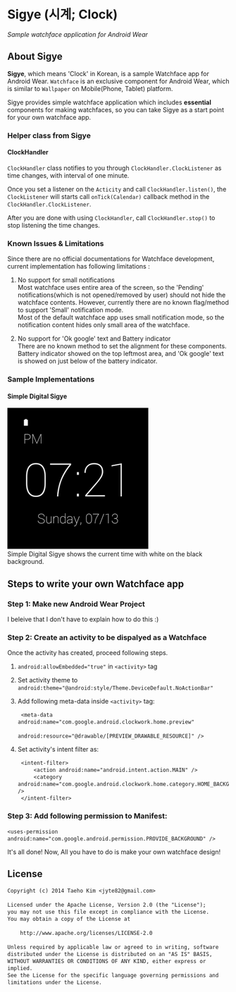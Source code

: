 Sigye (시계; Clock)
=====

*Sample watchface application for Android Wear*

## About Sigye
**Sigye**, which means 'Clock' in Korean, is a sample Watchface app for Android Wear. `Watchface` is an exclusive component for Android Wear, which is similar to `Wallpaper` on Mobile(Phone, Tablet) platform.

Sigye provides simple watchface application which includes **essential** components for making watchfaces, so you can take Sigye as a start point for your own watchface app.

### Helper class from Sigye
#### ClockHandler
`ClockHandler` class notifies to you through `ClockHandler.ClockListener` as time changes, with interval of one minute.

Once you set a listener on the `Acticity` and call `ClockHandler.listen()`, the `ClockListener` will starts call `onTick(Calendar)` callback method in the `ClockHandler.ClockListener`.

After you are done with using `ClockHandler`, call `ClockHandler.stop()` to stop listening the time changes.

### Known Issues & Limitations
Since there are no official documentations for Watchface development, current implementation has following limitations :

1. No support for small notifications  
Most watchface uses entire area of the screen, so the 'Pending' notifications(which is not opened/removed by user) should not hide the watchface contents. However, currently there are no known flag/method to support 'Small' notification mode.  
Most of the default watchface app uses small notification mode, so the notification content hides only small area of the watchface.

2. No support for 'Ok google' text and Battery indicator  
There are no known method to set the alignment for these components. Battery indicator showed on the top leftmost area, and 'Ok google' text is showed on just below of the battery indicator.

### Sample Implementations
#### Simple Digital Sigye
![Simple Digital Sigye](https://github.com/kunny/sigye/raw/master/readme_assets/simple_digital_sigye.png)  
Simple Digital Sigye shows the current time with white on the black background.

## Steps to write your own Watchface app
### Step 1: Make new Android Wear Project
I beleive that I don't have to explain how to do this :)

### Step 2: Create an activity to be dispalyed as a Watchface
Once the activity has created, proceed following steps.

1. `android:allowEmbedded="true"` in `<activity>` tag
2. Set activity theme to `android:theme="@android:style/Theme.DeviceDefault.NoActionBar"`
3. Add following meta-data inside `<activity>` tag:

        <meta-data android:name="com.google.android.clockwork.home.preview"
                        android:resource="@drawable/[PREVIEW_DRAWABLE_RESOURCE]" />
4. Set activity's intent filter as:  

	    <intent-filter>
	        <action android:name="android.intent.action.MAIN" />
	        <category android:name="com.google.android.clockwork.home.category.HOME_BACKGROUND" />
	    </intent-filter>

### Step 3: Add following permission to Manifest:  

    <uses-permission android:name="com.google.android.permission.PROVIDE_BACKGROUND" />

It's all done! Now, All you have to do is make your own watchface design!

## License
	Copyright (c) 2014 Taeho Kim <jyte82@gmail.com>

	Licensed under the Apache License, Version 2.0 (the "License");
	you may not use this file except in compliance with the License.
	You may obtain a copy of the License at

	    http://www.apache.org/licenses/LICENSE-2.0

	Unless required by applicable law or agreed to in writing, software
	distributed under the License is distributed on an "AS IS" BASIS,
	WITHOUT WARRANTIES OR CONDITIONS OF ANY KIND, either express or implied.
	See the License for the specific language governing permissions and
	limitations under the License.


